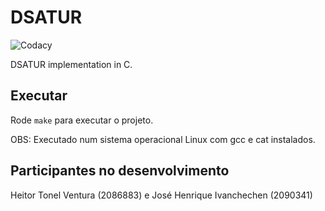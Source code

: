 # DSATUR
![Codacy](https://img.shields.io/codacy/grade/e34808588b1f49e38b70e170f3ca8b57)

DSATUR implementation in C.

## Executar
Rode `make` para executar o projeto.

OBS: Executado num sistema operacional Linux com gcc e cat instalados.

## Participantes no desenvolvimento
Heitor Tonel Ventura (2086883) e José Henrique Ivanchechen (2090341)
